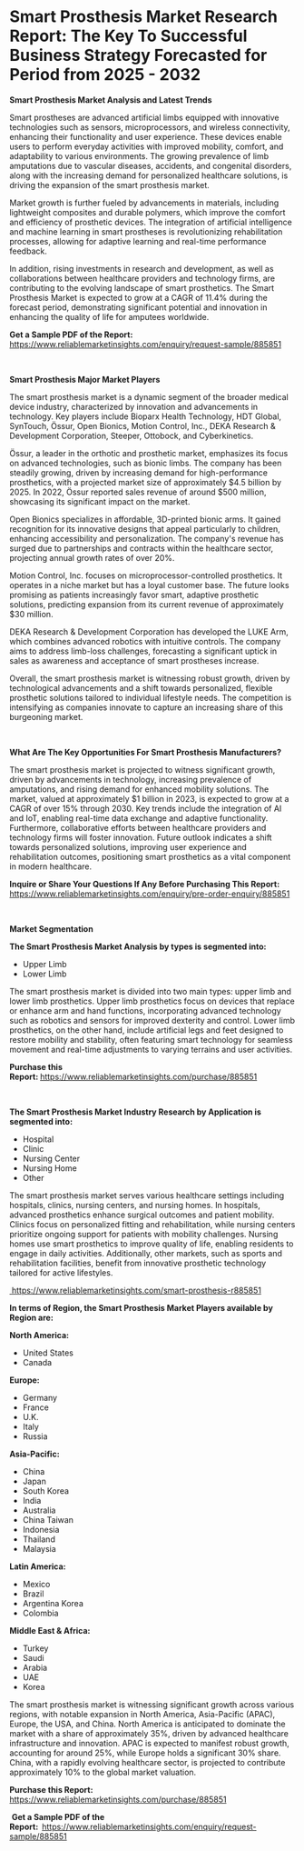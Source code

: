 <p><h1>Smart Prosthesis Market Research Report: The Key To Successful Business Strategy Forecasted for Period from 2025 - 2032</h1></p><p><strong>Smart Prosthesis Market Analysis and Latest Trends</strong></p>
<p><p>Smart prostheses are advanced artificial limbs equipped with innovative technologies such as sensors, microprocessors, and wireless connectivity, enhancing their functionality and user experience. These devices enable users to perform everyday activities with improved mobility, comfort, and adaptability to various environments. The growing prevalence of limb amputations due to vascular diseases, accidents, and congenital disorders, along with the increasing demand for personalized healthcare solutions, is driving the expansion of the smart prosthesis market.</p><p>Market growth is further fueled by advancements in materials, including lightweight composites and durable polymers, which improve the comfort and efficiency of prosthetic devices. The integration of artificial intelligence and machine learning in smart prostheses is revolutionizing rehabilitation processes, allowing for adaptive learning and real-time performance feedback.</p><p>In addition, rising investments in research and development, as well as collaborations between healthcare providers and technology firms, are contributing to the evolving landscape of smart prosthetics. The Smart Prosthesis Market is expected to grow at a CAGR of 11.4% during the forecast period, demonstrating significant potential and innovation in enhancing the quality of life for amputees worldwide.</p></p>
<p><strong>Get a Sample PDF of the Report:&nbsp;</strong> <a href="https://www.reliablemarketinsights.com/enquiry/request-sample/885851?utm_campaign=3261&utm_medium=2&utm_source=Github&utm_content=ia&utm_term=13042025&utm_id=smart-prosthesis">https://www.reliablemarketinsights.com/enquiry/request-sample/885851</a></p>
<p>&nbsp;</p>
<p><strong>Smart Prosthesis Major Market Players</strong></p>
<p><p>The smart prosthesis market is a dynamic segment of the broader medical device industry, characterized by innovation and advancements in technology. Key players include Bioparx Health Technology, HDT Global, SynTouch, Össur, Open Bionics, Motion Control, Inc., DEKA Research & Development Corporation, Steeper, Ottobock, and Cyberkinetics. </p><p>Össur, a leader in the orthotic and prosthetic market, emphasizes its focus on advanced technologies, such as bionic limbs. The company has been steadily growing, driven by increasing demand for high-performance prosthetics, with a projected market size of approximately $4.5 billion by 2025. In 2022, Össur reported sales revenue of around $500 million, showcasing its significant impact on the market.</p><p>Open Bionics specializes in affordable, 3D-printed bionic arms. It gained recognition for its innovative designs that appeal particularly to children, enhancing accessibility and personalization. The company's revenue has surged due to partnerships and contracts within the healthcare sector, projecting annual growth rates of over 20%.</p><p>Motion Control, Inc. focuses on microprocessor-controlled prosthetics. It operates in a niche market but has a loyal customer base. The future looks promising as patients increasingly favor smart, adaptive prosthetic solutions, predicting expansion from its current revenue of approximately $30 million.</p><p>DEKA Research & Development Corporation has developed the LUKE Arm, which combines advanced robotics with intuitive controls. The company aims to address limb-loss challenges, forecasting a significant uptick in sales as awareness and acceptance of smart prostheses increase.</p><p>Overall, the smart prosthesis market is witnessing robust growth, driven by technological advancements and a shift towards personalized, flexible prosthetic solutions tailored to individual lifestyle needs. The competition is intensifying as companies innovate to capture an increasing share of this burgeoning market.</p></p>
<p>&nbsp;</p>
<p><strong>What Are The Key Opportunities For Smart Prosthesis Manufacturers?</strong></p>
<p><p>The smart prosthesis market is projected to witness significant growth, driven by advancements in technology, increasing prevalence of amputations, and rising demand for enhanced mobility solutions. The market, valued at approximately $1 billion in 2023, is expected to grow at a CAGR of over 15% through 2030. Key trends include the integration of AI and IoT, enabling real-time data exchange and adaptive functionality. Furthermore, collaborative efforts between healthcare providers and technology firms will foster innovation. Future outlook indicates a shift towards personalized solutions, improving user experience and rehabilitation outcomes, positioning smart prosthetics as a vital component in modern healthcare.</p></p>
<p><strong>Inquire or Share Your Questions If Any Before Purchasing This Report:</strong> <a href="https://www.reliablemarketinsights.com/enquiry/pre-order-enquiry/885851?utm_campaign=3261&utm_medium=2&utm_source=Github&utm_content=ia&utm_term=13042025&utm_id=smart-prosthesis">https://www.reliablemarketinsights.com/enquiry/pre-order-enquiry/885851</a></p>
<p>&nbsp;</p>
<p><strong>Market Segmentation</strong></p>
<p><strong>The Smart Prosthesis Market Analysis by types is segmented into:</strong></p>
<p><ul><li>Upper Limb</li><li>Lower Limb</li></ul></p>
<p><p>The smart prosthesis market is divided into two main types: upper limb and lower limb prosthetics. Upper limb prosthetics focus on devices that replace or enhance arm and hand functions, incorporating advanced technology such as robotics and sensors for improved dexterity and control. Lower limb prosthetics, on the other hand, include artificial legs and feet designed to restore mobility and stability, often featuring smart technology for seamless movement and real-time adjustments to varying terrains and user activities.</p></p>
<p><strong>Purchase this Report:&nbsp;</strong><a href="https://www.reliablemarketinsights.com/purchase/885851?utm_campaign=3261&utm_medium=2&utm_source=Github&utm_content=ia&utm_term=13042025&utm_id=smart-prosthesis">https://www.reliablemarketinsights.com/purchase/885851</a></p>
<p>&nbsp;</p>
<p><strong>The Smart Prosthesis Market Industry Research by Application is segmented into:</strong></p>
<p><ul><li>Hospital</li><li>Clinic</li><li>Nursing Center</li><li>Nursing Home</li><li>Other</li></ul></p>
<p><p>The smart prosthesis market serves various healthcare settings including hospitals, clinics, nursing centers, and nursing homes. In hospitals, advanced prosthetics enhance surgical outcomes and patient mobility. Clinics focus on personalized fitting and rehabilitation, while nursing centers prioritize ongoing support for patients with mobility challenges. Nursing homes use smart prosthetics to improve quality of life, enabling residents to engage in daily activities. Additionally, other markets, such as sports and rehabilitation facilities, benefit from innovative prosthetic technology tailored for active lifestyles.</p></p>
<p><a href="https://www.reliablemarketinsights.com/smart-prosthesis-r885851?utm_campaign=3261&utm_medium=2&utm_source=Github&utm_content=ia&utm_term=13042025&utm_id=smart-prosthesis">&nbsp;https://www.reliablemarketinsights.com/smart-prosthesis-r885851</a></p>
<p><strong>In terms of Region, the Smart Prosthesis Market Players available by Region are:</strong></p>
<p>
    <p> <strong> North America: </strong>
        <ul>
            <li>United States</li>
            <li>Canada</li>
        </ul>
        </p> 
    <p> <strong> Europe: </strong>
        <ul>
            <li>Germany</li>
            <li>France</li>
            <li>U.K.</li>
            <li>Italy</li>
            <li>Russia</li>
        </ul>
        </p> 
    <p> <strong> Asia-Pacific: </strong>
        <ul>
            <li>China</li>
            <li>Japan</li>
            <li>South Korea</li>
            <li>India</li>
            <li>Australia</li>
            <li>China Taiwan</li>
            <li>Indonesia</li>
            <li>Thailand</li>
            <li>Malaysia</li>
        </ul>
        </p> 
    <p> <strong> Latin America: </strong>
        <ul>
            <li>Mexico</li>
            <li>Brazil</li>
            <li>Argentina Korea</li>
            <li>Colombia</li>
        </ul>
        </p> 
    <p> <strong> Middle East & Africa: </strong>
        <ul>
            <li>Turkey</li>
            <li>Saudi</li>
            <li>Arabia</li>
            <li>UAE</li>
            <li>Korea</li>
        </ul>
    </p>
    </p>
<p><p>The smart prosthesis market is witnessing significant growth across various regions, with notable expansion in North America, Asia-Pacific (APAC), Europe, the USA, and China. North America is anticipated to dominate the market with a share of approximately 35%, driven by advanced healthcare infrastructure and innovation. APAC is expected to manifest robust growth, accounting for around 25%, while Europe holds a significant 30% share. China, with a rapidly evolving healthcare sector, is projected to contribute approximately 10% to the global market valuation.</p></p>
<p><strong>Purchase this Report: </strong><a href="https://www.reliablemarketinsights.com/purchase/885851?utm_campaign=3261&utm_medium=2&utm_source=Github&utm_content=ia&utm_term=13042025&utm_id=smart-prosthesis">https://www.reliablemarketinsights.com/purchase/885851</a></p>
<p>&nbsp;<strong>Get a Sample PDF of the Report:&nbsp;&nbsp;</strong><a href="https://www.reliablemarketinsights.com/enquiry/request-sample/885851?utm_campaign=3261&utm_medium=2&utm_source=Github&utm_content=ia&utm_term=13042025&utm_id=smart-prosthesis">https://www.reliablemarketinsights.com/enquiry/request-sample/885851</a></p>
<p><strong></strong></p>
<p><p></p><p></p><p></p></p>